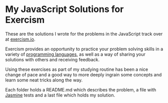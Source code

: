 # My JavaScript Solutions for Exercism 

These are the solutions I wrote for the problems in the JavaScript track over at [exercism.io](http://exercism.io/).

Exercism provides an opportunity to practice your problem solving skills in a variety of [programming languages](http://exercism.io/languages), as well as a way of sharing your solutions with others and receiving feedback.

Using these exercises as part of my studying routine has been a nice change of pace and a good way to more deeply ingrain some concepts and learn some neat tricks along the way.

Each folder holds a README.md which describes the problem, a file with [Jasmine](http://jasmine.github.io/) tests and a last file which holds my solution.
